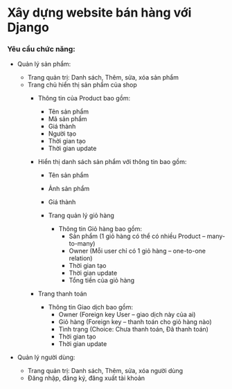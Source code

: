 # Xây dựng website bán hàng với Django

### Yêu cầu chức năng:
* Quản lý sản phẩm:
  * Trang quản trị: Danh sách, Thêm, sửa, xóa sản phẩm
  * Trang chủ hiển thị sản phẩm của shop
    * Thông tin của Product bao gồm:
      * Tên sản phẩm
      * Mã sản phẩm
      * Giá thành
      * Người tạo
      * Thời gian tạo
      * Thời gian update

    * Hiển thị danh sách sản phẩm với thông tin bao gồm:
      * Tên sản phẩm
      * Ảnh sản phẩm
      * Giá thành

      * Trang quản lý giỏ hàng
        * Thông tin Giỏ hàng bao gồm:
          * Sản phẩm (1 giỏ hàng có thể có nhiều Product – many-to-many)
          * Owner (Mỗi user chỉ có 1 giỏ hàng – one-to-one relation)
          * Thời gian tạo
          * Thời gian update
          * Tổng tiền của giỏ hàng

    * Trang thanh toán
      * Thông tin Giao dịch bao gồm:
        * Owner (Foreign key User – giao dịch này của ai)
        * Giỏ hàng (Foreign key – thanh toán cho giỏ hàng nào)
        * Tình trạng (Choice: Chưa thanh toán, Đã thanh toán)
        * Thời gian tạo
        * Thời gian update



* Quản lý người dùng:
  * Trang quản trị: Danh sách, Thêm, sửa, xóa người dùng
  * Đăng nhập, đăng ký, đăng xuất tài khoản